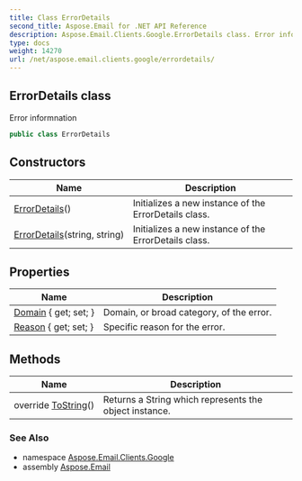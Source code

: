 ```yaml
---
title: Class ErrorDetails
second_title: Aspose.Email for .NET API Reference
description: Aspose.Email.Clients.Google.ErrorDetails class. Error informnation
type: docs
weight: 14270
url: /net/aspose.email.clients.google/errordetails/
---
```

## ErrorDetails class

Error informnation

```csharp
public class ErrorDetails
```

## Constructors

| Name | Description |
| --- | --- |
| [ErrorDetails](errordetails/#constructor)() | Initializes a new instance of the ErrorDetails class. |
| [ErrorDetails](errordetails/#constructor_1)(string, string) | Initializes a new instance of the ErrorDetails class. |

## Properties

| Name | Description |
| --- | --- |
| [Domain](../../aspose.email.clients.google/errordetails/domain/) { get; set; } | Domain, or broad category, of the error. |
| [Reason](../../aspose.email.clients.google/errordetails/reason/) { get; set; } | Specific reason for the error. |

## Methods

| Name | Description |
| --- | --- |
| override [ToString](../../aspose.email.clients.google/errordetails/tostring/)() | Returns a String which represents the object instance. |

### See Also

* namespace [Aspose.Email.Clients.Google](../../aspose.email.clients.google/)
* assembly [Aspose.Email](../../)



